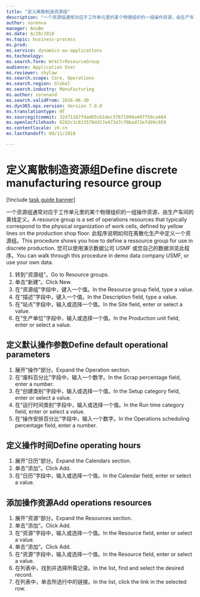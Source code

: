 ```yaml
--- 
title: "定义离散制造资源组"
description: "一个资源组通常对应于工作单元里的某个物理组织的一组操作资源，由生产车间的黄线定义。"
author: sorenva
manager: AnnBe
ms.date: 8/29/2018
ms.topic: business-process
ms.prod: 
ms.service: dynamics-ax-applications
ms.technology: 
ms.search.form: WrkCtrResourceGroup
audience: Application User
ms.reviewer: shylaw
ms.search.scope: Core, Operations
ms.search.region: Global
ms.search.industry: Manufacturing
ms.author: sorenand
ms.search.validFrom: 2016-06-30
ms.dyn365.ops.version: Version 7.0.0
ms.translationtype: HT
ms.sourcegitcommit: 32d71167fdad65cb1dec37671999a497759ca484
ms.openlocfilehash: 8282c3c813578dd17e473d7c70bad72e7d99c959
ms.contentlocale: zh-cn
ms.lasthandoff: 09/11/2018

---
```

# <a name="define-discrete-manufacturing-resource-group"></a><span data-ttu-id="cfaba-103">定义离散制造资源组</span><span class="sxs-lookup"><span data-stu-id="cfaba-103">Define discrete manufacturing resource group</span></span>

[!include [task guide banner](../../includes/task-guide-banner.md)]

<span data-ttu-id="cfaba-104">一个资源组通常对应于工作单元里的某个物理组织的一组操作资源，由生产车间的黄线定义。</span><span class="sxs-lookup"><span data-stu-id="cfaba-104">A resource group is a set of operations resources that typically correspond to the physical organization of work cells, defined by yellow lines on the production shop floor.</span></span> <span data-ttu-id="cfaba-105">此程序说明如何在离散化生产中定义一个资源组。</span><span class="sxs-lookup"><span data-stu-id="cfaba-105">This procedure shows you how to define a ressource group for use in discrete production.</span></span> <span data-ttu-id="cfaba-106">您可以使用演示数据公司 USMF 或您自己的数据浏览此程序。</span><span class="sxs-lookup"><span data-stu-id="cfaba-106">You can walk through this procedure in demo data company USMF, or use your own data.</span></span>

1. <span data-ttu-id="cfaba-107">转到“资源组”。</span><span class="sxs-lookup"><span data-stu-id="cfaba-107">Go to Resource groups.</span></span>
2. <span data-ttu-id="cfaba-108">单击“新建”。</span><span class="sxs-lookup"><span data-stu-id="cfaba-108">Click New.</span></span>
3. <span data-ttu-id="cfaba-109">在“资源组”字段中，键入一个值。</span><span class="sxs-lookup"><span data-stu-id="cfaba-109">In the Resource group field, type a value.</span></span>
4. <span data-ttu-id="cfaba-110">在“描述”字段中，键入一个值。</span><span class="sxs-lookup"><span data-stu-id="cfaba-110">In the Description field, type a value.</span></span>
5. <span data-ttu-id="cfaba-111">在“站点”字段中，输入或选择一个值。</span><span class="sxs-lookup"><span data-stu-id="cfaba-111">In the Site field, enter or select a value.</span></span>
6. <span data-ttu-id="cfaba-112">在“生产单位”字段中，输入或选择一个值。</span><span class="sxs-lookup"><span data-stu-id="cfaba-112">In the Production unit field, enter or select a value.</span></span>

## <a name="define-default-operational-parameters"></a><span data-ttu-id="cfaba-113">定义默认操作参数</span><span class="sxs-lookup"><span data-stu-id="cfaba-113">Define default operational parameters</span></span>
1. <span data-ttu-id="cfaba-114">展开“操作”部分。</span><span class="sxs-lookup"><span data-stu-id="cfaba-114">Expand the Operation section.</span></span>
2. <span data-ttu-id="cfaba-115">在“废料百分比”字段中，输入一个数字。</span><span class="sxs-lookup"><span data-stu-id="cfaba-115">In the Scrap percentage field, enter a number.</span></span>
3. <span data-ttu-id="cfaba-116">在“创建类别”字段中，输入或选择一个值。</span><span class="sxs-lookup"><span data-stu-id="cfaba-116">In the Setup category field, enter or select a value.</span></span>
4. <span data-ttu-id="cfaba-117">在“运行时间类别”字段中，输入或选择一个值。</span><span class="sxs-lookup"><span data-stu-id="cfaba-117">In the Run time category field, enter or select a value.</span></span>
5. <span data-ttu-id="cfaba-118">在“操作安排百分比”字段中，输入一个数字。</span><span class="sxs-lookup"><span data-stu-id="cfaba-118">In the Operations scheduling percentage field, enter a number.</span></span>

## <a name="define-operating-hours"></a><span data-ttu-id="cfaba-119">定义操作时间</span><span class="sxs-lookup"><span data-stu-id="cfaba-119">Define operating hours</span></span>
1. <span data-ttu-id="cfaba-120">展开“日历”部分。</span><span class="sxs-lookup"><span data-stu-id="cfaba-120">Expand the Calendars section.</span></span>
2. <span data-ttu-id="cfaba-121">单击“添加”。</span><span class="sxs-lookup"><span data-stu-id="cfaba-121">Click Add.</span></span>
3. <span data-ttu-id="cfaba-122">在“日历”字段中，输入或选择一个值。</span><span class="sxs-lookup"><span data-stu-id="cfaba-122">In the Calendar field, enter or select a value.</span></span>

## <a name="add-operations-resources"></a><span data-ttu-id="cfaba-123">添加操作资源</span><span class="sxs-lookup"><span data-stu-id="cfaba-123">Add operations resources</span></span>
1. <span data-ttu-id="cfaba-124">展开“资源”部分。</span><span class="sxs-lookup"><span data-stu-id="cfaba-124">Expand the Resources section.</span></span>
2. <span data-ttu-id="cfaba-125">单击“添加”。</span><span class="sxs-lookup"><span data-stu-id="cfaba-125">Click Add.</span></span>
3. <span data-ttu-id="cfaba-126">在“资源”字段中，输入或选择一个值。</span><span class="sxs-lookup"><span data-stu-id="cfaba-126">In the Resource field, enter or select a value.</span></span>
4. <span data-ttu-id="cfaba-127">单击“添加”。</span><span class="sxs-lookup"><span data-stu-id="cfaba-127">Click Add.</span></span>
5. <span data-ttu-id="cfaba-128">在“资源”字段中，输入或选择一个值。</span><span class="sxs-lookup"><span data-stu-id="cfaba-128">In the Resource field, enter or select a value.</span></span>
6. <span data-ttu-id="cfaba-129">在列表中，找到并选择所需记录。</span><span class="sxs-lookup"><span data-stu-id="cfaba-129">In the list, find and select the desired record.</span></span>
7. <span data-ttu-id="cfaba-130">在列表中，单击所选行中的链接。</span><span class="sxs-lookup"><span data-stu-id="cfaba-130">In the list, click the link in the selected row.</span></span>


